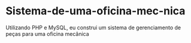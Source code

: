 # Sistema-de-uma-oficina-mec-nica
Utilizando PHP e MySQL, eu construi um sistema de gerenciamento de peças para uma oficina mecânica
